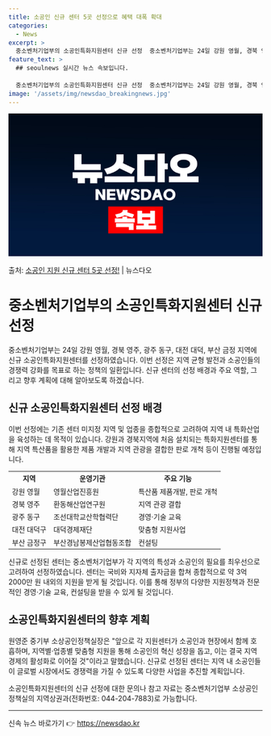 ```yaml
---
title: 소공인 신규 센터 5곳 선정으로 혜택 대폭 확대
categories:
  - News
excerpt: >
  중소벤처기업부의 소공인특화지원센터 신규 선정  중소벤처기업부는 24일 강원 영월, 경북 영주, 광주 동구, …
feature_text: >
  ## seoulnews 실시간 뉴스 속보입니다.

  중소벤처기업부의 소공인특화지원센터 신규 선정  중소벤처기업부는 24일 강원 영월, 경북 영주, 광주 동구, …
image: '/assets/img/newsdao_breakingnews.jpg'
---
```


![뉴스다오 속보](/assets/img/newsdao_breakingnews.jpg)

<p>출처: <a href="https://newsdao.kr/4390" rel="dofollow">소공인 지원 신규 센터 5곳 선정!</a> | 뉴스다오</p>

<h1>중소벤처기업부의 소공인특화지원센터 신규 선정</h1>

<p data-ke-size="size16">중소벤처기업부는 24일 강원 영월, 경북 영주, 광주 동구, 대전 대덕, 부산 금정 지역에 신규 소공인특화지원센터를 선정하였습니다. 이번 선정은 지역 균형 발전과 소공인들의 경쟁력 강화를 목표로 하는 정책의 일환입니다. 신규 센터의 선정 배경과 주요 역할, 그리고 향후 계획에 대해 알아보도록 하겠습니다.</p>

<h2 data-ke-size="size26">신규 소공인특화지원센터 선정 배경</h2>

<p>이번 선정에는 기존 센터 미지정 지역 및 업종을 종합적으로 고려하여 지역 내 특화산업을 육성하는 데 목적이 있습니다. 강원과 경북지역에 처음 설치되는 특화지원센터를 통해 지역 특산품을 활용한 제품 개발과 지역 관광을 결합한 판로 개척 등이 진행될 예정입니다.</p>

<table>
  <tr>
    <th>지역</th>
    <th>운영기관</th>
    <th>주요 기능</th>
  </tr>
  <tr>
    <td>강원 영월</td>
    <td>영월산업진흥원</td>
    <td>특산품 제품개발, 판로 개척</td>
  </tr>
  <tr>
    <td>경북 영주</td>
    <td>환동해산업연구원</td>
    <td>지역 관광 결합</td>
  </tr>
  <tr>
    <td>광주 동구</td>
    <td>조선대학교산학협력단</td>
    <td>경영·기술 교육</td>
  </tr>
  <tr>
    <td>대전 대덕구</td>
    <td>대덕경제재단</td>
    <td>맞춤형 지원사업</td>
  </tr>
  <tr>
    <td>부산 금정구</td>
    <td>부산경남봉제산업협동조합</td>
    <td>컨설팅</td>
  </tr>
</table>

<p data-ke-size="size16">신규로 선정된 센터는 중소벤처기업부가 각 지역의 특성과 소공인의 필요를 최우선으로 고려하여 선정하였습니다. 센터는 국비와 지자체 출자금을 합쳐 종합적으로 약 3억 2000만 원 내외의 지원을 받게 될 것입니다. 이를 통해 정부의 다양한 지원정책과 전문적인 경영·기술 교육, 컨설팅을 받을 수 있게 될 것입니다.</p>

<h2 data-ke-size="size26">소공인특화지원센터의 향후 계획</h2>

<p>원영준 중기부 소상공인정책실장은 "앞으로 각 지원센터가 소공인과 현장에서 함께 호흡하며, 지역별·업종별 맞춤형 지원을 통해 소공인의 혁신 성장을 돕고, 이는 결국 지역 경제의 활성화로 이어질 것"이라고 말했습니다.  신규로 선정된 센터는 지역 내 소공인들이 글로벌 시장에서도 경쟁력을 가질 수 있도록 다양한 사업을 추진할 계획입니다.</p>

<p data-ke-size="size16">소공인특화지원센터의 신규 선정에 대한 문의나 참고 자료는 중소벤처기업부 소상공인정책실의 지역상권과(전화번호: 044-204-7883)로 가능합니다.</p>
<hr>

<p data-ke-size="size16"></p> 

신속 뉴스 바로가기 👉 <a href="https://newsdao.kr" rel="dofollow">https://newsdao.kr</a>


